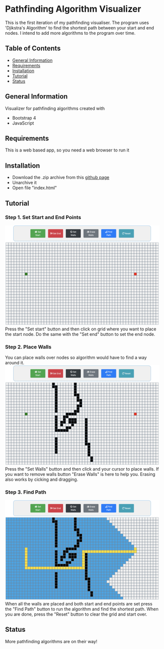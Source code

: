 # Pathfinding Algorithm Visualizer
This is the first iteration of my pathfinding visualiser. The program uses 'Djikstra's Algorithm' to find the shortest path between your start and end nodes. I intend to add more algorithms to the program over time.

## Table of Contents
* [General Information](#General-Information)
* [Requirements](#requirements)
* [Installation](#installation)
* [Tutorial](#tutorial)
* [Status](#status)


## General Information
Visualizer for pathfinding algorithms created with 
- Bootstrap 4
- JavaScript

## Requirements
This is a web based app, so you need a web browser to run it

## Installation
- Download the .zip archive from this [github page](https://github.com/SteHeRa/pathfinder)
- Unarchive it
- Open file "index.html"

## Tutorial
### Step 1. Set Start and End Points
![image](images/start-end.png)
Press the "Set start" button and then click on grid where you want to place the start node.
Do the same with the "Set end" button to set the end node.
### Step 2. Place Walls
You can place walls over nodes so algorithm would have to find a way around it.
![image](images/walls.png)
Press the "Set Walls" button and then click and your cursor to place walls. If you want to remove walls button "Erase Walls" is here to help you. Erasing also works by cicking and dragging.

### Step 3. Find Path
![image](images/findPath.png)
When all the walls are placed and both start and end points are set press the "Find Path" button to run the algorithm and find the shortest path. When you are done, press the "Reset" button to clear the grid and start over.

## Status
More pathfinding algorithms are on their way!